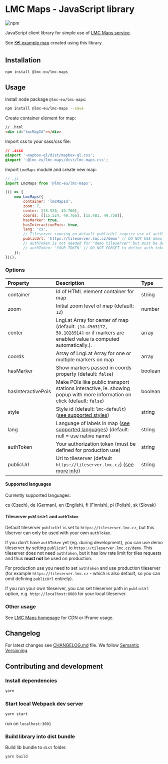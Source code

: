 # LMC Maps - JavaScript library

![npm](https://img.shields.io/npm/v/@lmc-eu/lmc-maps?color=green&style=flat-square)

JavaScript client library for simple use of [LMC Maps service](https://maps.lmc.cz/).

See [🗺 example map](https://maps.lmc.cz/map.html?lng=14.4566808&lat=50.1028639&zoom=14&hasMarker&hasInteractivePois) created using this library.

## Installation

```bash
npm install @lmc-eu/lmc-maps
```

## Usage

Install node package `@lmc-eu/lmc-maps`:

```bash
npm install @lmc-eu/lmc-maps --save
```

Create container element for map:

```html
// .html
<div id="lmcMapId"></div>
```

Import css to your sass/css file:

```css
// .scss
@import '~mapbox-gl/dist/mapbox-gl.css';
@import '~@lmc-eu/lmc-maps/dist/lmc-maps.css';
```

Import `LmcMaps` module and create new map:

```js
// .js
import LmcMaps from '@lmc-eu/lmc-maps';

(() => {
    new LmcMaps({
        container: 'lmcMapId',
        zoom: 7,
        center: [15.520, 49.760],
        coords: [[15.524, 49.766], [15.481, 49.758]],
        hasMarker: true,
        hasInteractivePois: true,
        lang: 'cs',
        // Tileserver running on default publicUrl require use of authToken. For demonstration and development purposes only, you can however override default publicUrl to use our "demo tileserver":
        publicUrl: 'https://tileserver.lmc.cz/demo' // DO NOT USE demo tileserver on production! (It has low rate limit.)
        // authToken is not needed for "demo tileserver" but must be defined for production use:
        // authToken: 'YOUR_TOKEN' // DO NOT FORGET to define auth token for production use
    });
})();
```

### Options

| Property    | Description | Type     |
| :---        | :---        | :---     |
| container   | Id of HTML element container for map | string
| zoom        | Initial zoom level of map (default: `12`) | number
| center      | LngLat Array for center of map (default: `[14.4563172, 50.1028914]` or if markers are enabled value is computed automatically.).  | array
| coords      | Array of LngLat Array for one or multiple markers on map | array
| hasMarker   | Show markers passed in coords property (default: `false`) | boolean
| hasInteractivePois | Make POIs like public transport stations interactive, ie. showing popup with more information on click (default: `false`) | boolean
| style       | Style id (default: `lmc-default`) ([see supported styles](https://maps.lmc.cz/#styles))  | string
| lang        | Language of labels in map ([see supported languages](#supported-languages)) (default: null = use native name) | string
| authToken   | Your authorization token (must be defined for production use) | string
| publicUrl   | Url to tileserver (default `https://tileserver.lmc.cz`) ([see more info](#tileserver)) | string

#### Supported languages <a name="supported-languages"></a>

Currently supported languages:

cs (Czech), de (German), en (English), fi (Finnish), pl (Polish), sk (Slovak)

#### Tileserver `publicUrl` and `authToken` <a name="tileserver"></a>

Default tileserver `publicUrl` is set to `https://tileserver.lmc.cz`, but this tilserver can only be used with your own `authToken`.

If you don't have `authToken` yet (eg. during development), you can use demo tileserver by setting `publicUrl` to `https://tileserver.lmc.cz/demo`. This tileserver does not need `authToken`, but it has low rate limit for tiles requests and thus **must not** be used on production.

For production use you need to set `authToken` and use production tileserver (for example `https://tileserver.lmc.cz` - which is also default, so you can omit defining `publicUrl` entirely).

If you run your own tileserver, you can set tileserver path in `publicUrl` option, e.g. `http://localhost:8080` for your local tileserver.

### Other usage

See [LMC Maps homepage](https://maps.lmc.cz/) for CDN or IFrame usage.

## Changelog
For latest changes see [CHANGELOG.md](CHANGELOG.md) file. We follow [Semantic Versioning](https://semver.org/).

## Contributing and development

### Install dependencies

```bash
yarn
```

### Start local Webpack dev server

```bash
yarn start
```

run on `localhost:3001`

### Build library into dist bundle

Build lib bundle to `dist` folder.

```bash
yarn build
```
